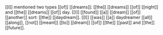 [[I]] mentioned two types [[of]] [[dreams]]: [[the]] [[dreams]] [[of]] [[night]] and [[the]] [[dreams]] [[of]] day. [[I]] [[found]] [[a]] [[dream]] [[of]] [[another]] sort: [[the]] [[daydream]]. [[I]] [[was]] [[a]] daydreamer [[all]] [[along]], [[not]] [[meant]] [[to]] [[dream]] [[of]] [[the]] [[past]] and [[the]] [[future]].